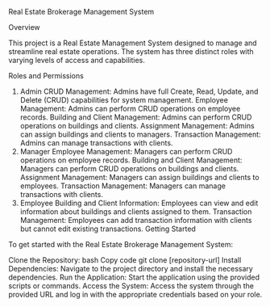 Real Estate Brokerage Management System

Overview

This project is a Real Estate Management System designed to manage and streamline real estate operations. The system has three distinct roles with varying levels of access and capabilities.

Roles and Permissions

1. Admin
CRUD Management: Admins have full Create, Read, Update, and Delete (CRUD) capabilities for system management.
Employee Management: Admins can perform CRUD operations on employee records.
Building and Client Management: Admins can perform CRUD operations on buildings and clients.
Assignment Management: Admins can assign buildings and clients to managers.
Transaction Management: Admins can manage transactions with clients.
2. Manager
Employee Management: Managers can perform CRUD operations on employee records.
Building and Client Management: Managers can perform CRUD operations on buildings and clients.
Assignment Management: Managers can assign buildings and clients to employees.
Transaction Management: Managers can manage transactions with clients.
3. Employee
Building and Client Information: Employees can view and edit information about buildings and clients assigned to them.
Transaction Management: Employees can add transaction information with clients but cannot edit existing transactions.
Getting Started

To get started with the Real Estate Brokerage Management System:

Clone the Repository:
bash
Copy code
git clone [repository-url]
Install Dependencies:
Navigate to the project directory and install the necessary dependencies.
Run the Application:
Start the application using the provided scripts or commands.
Access the System:
Access the system through the provided URL and log in with the appropriate credentials based on your role.

